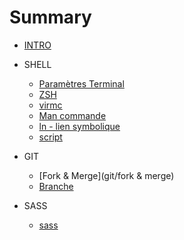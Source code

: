 # Summary

* [INTRO](README.md)
* SHELL
   * [Paramètres Terminal](bash_script/param_terminal.md)
    * [ZSH](bash_script/param_zsh.md)
    * [virmc](bash_script/vimrc_config.md)
   * [Man commande](bash_script/commande.md)
    * [ln - lien symbolique](bash_script/ln_liensymbolique.md)
   * [script](bash_script/info)

* GIT
  * [Fork & Merge](git/fork & merge)
  * [Branche](git/branch.md)
* SASS
  * [sass](sass/sass.md)
